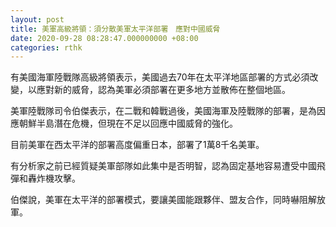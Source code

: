```yaml
---
layout: post
title: 美軍高級將領：須分散美軍太平洋部署　應對中國威脅
date: 2020-09-28 08:28:47.000000000 +08:00
categories: rthk
---
```


有美國海軍陸戰隊高級將領表示，美國過去70年在太平洋地區部署的方式必須改變，以應對新的威脅，認為美軍必須部署在更多地方並散佈在整個地區。

美軍陸戰隊司令伯傑表示，在二戰和韓戰過後，美國海軍及陸戰隊的部署，是為因應朝鮮半島潛在危機，但現在不足以回應中國威脅的強化。

目前美軍在西太平洋的部署高度偏重日本，部署了1萬8千名美軍。

有分析家之前已經質疑美軍部隊如此集中是否明智，認為固定基地容易遭受中國飛彈和轟炸機攻擊。

伯傑說，美軍在太平洋的部署模式，要讓美國能跟夥伴、盟友合作，同時嚇阻解放軍。
